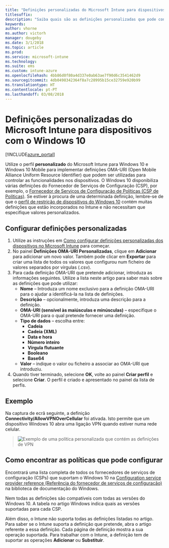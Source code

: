```yaml
---
title: "Definições personalizadas do Microsoft Intune para dispositivos com o Windows 10"
titlesuffix: 
description: "Saiba quais são as definições personalizadas que pode configurar num perfil personalizado do Windows 10."
keywords: 
author: vhorne
ms.author: victorh
manager: dougeby
ms.date: 3/1/2018
ms.topic: article
ms.prod: 
ms.service: microsoft-intune
ms.technology: 
ms.suite: ems
ms.custom: intune-azure
ms.openlocfilehash: 4bb86d0f80a4d337e0ab63ae7f90d6c3541462d9
ms.sourcegitcommit: 4db0498342364f8a7c28995b15ce32759e920b99
ms.translationtype: HT
ms.contentlocale: pt-PT
ms.lasthandoff: 03/08/2018
---
```

# <a name="microsoft-intune-custom-device-settings-for-devices-running-windows-10"></a>Definições personalizadas do Microsoft Intune para dispositivos com o Windows 10

[!INCLUDE[azure_portal](./includes/azure_portal.md)]

 Utilize o perfil **personalizado** do Microsoft Intune para Windows 10 e Windows 10 Mobile para implementar definições OMA-URI (Open Mobile Alliance Uniform Resource Identifier) que podem ser utilizadas para controlar as funcionalidades nos dispositivos. O Windows 10 disponibiliza várias definições do Fornecedor de Serviços de Configuração (CSP), por exemplo, o [Fornecedor de Serviços de Configuração de Políticas (CSP de Políticas)](https://technet.microsoft.com/itpro/windows/manage/how-it-pros-can-use-configuration-service-providers).
Se estiver à procura de uma determinada definição, lembre-se de que o [perfil de restrição de dispositivos do Windows 10](device-restrictions-windows-10.md) contém muitas definições que estão incorporados no Intune e não necessitam que especifique valores personalizados.

## <a name="configure-custom-settings"></a>Configurar definições personalizadas

1. Utilize as instruções em [Como configurar definições personalizadas dos dispositivos no Microsoft Intune](custom-settings-configure.md) para começar.
1. No painel **Definições OMA-URI Personalizadas**, clique em **Adicionar** para adicionar um novo valor. Também pode clicar em **Exportar** para criar uma lista de todos os valores que configurou num ficheiro de valores separados por vírgulas (.csv).
1. Para cada definição OMA-URI que pretende adicionar, introduza as informações seguintes. Utilize a lista neste artigo para saber mais sobre as definições que pode utilizar:
    - **Nome** – Introduza um nome exclusivo para a definição OMA-URI para o ajudar a identificá-la na lista de definições.
    - **Descrição** – opcionalmente, introduza uma descrição para a definição.
    - **OMA-URI (sensível às maiúsculas e minúsculas)** – especifique o OMA-URI para o qual pretende fornecer uma definição.
    - **Tipo de dados** – escolha entre:
        - **Cadeia**
        - **Cadeia (XML)**
        - **Data e hora**
        - **Número inteiro**
        - **Vírgula flutuante**
        - **Booleano**
        - **Base64**
    - **Valor** – indique o valor ou ficheiro a associar ao OMA-URI que introduziu.
1. Quando tiver terminado, selecione **OK**, volte ao painel **Criar perfil** e selecione **Criar**.
O perfil é criado e apresentado no painel da lista de perfis.

## <a name="example"></a>Exemplo
Na captura de ecrã seguinte, a definição **Connectivity/AllowVPNOverCellular** foi ativada. Isto permite que um dispositivo Windows 10 abra uma ligação VPN quando estiver numa rede celular.

> ![Exemplo de uma política personalizada que contém as definições de VPN](./media/custom-policy-example.png)


## <a name="how-to-find-the-policies-you-can-configure"></a>Como encontrar as políticas que pode configurar

Encontrará uma lista completa de todos os fornecedores de serviços de configuração (CSPs) que suportam o Windows 10 na [Configuration service provider reference (Referência do fornecedor de serviços de configuração)](https://msdn.microsoft.com/windows/hardware/commercialize/customize/mdm/configuration-service-provider-reference) na biblioteca de documentação do Windows.

Nem todas as definições são compatíveis com todas as versões do Windows 10. A tabela no artigo Windows indica quais as versões suportadas para cada CSP.

Além disso, o Intune não suporta todas as definições listadas no artigo. Para saber se o Intune suporta a definição que pretende, abra o artigo referente a essa definição. Cada página de definição mostra a sua operação suportada. Para trabalhar com o Intune, a definição tem de suportar as operações **Adicionar** ou **Substituir**.
